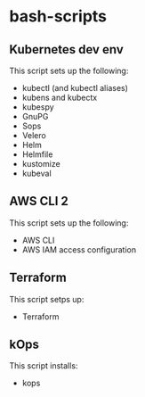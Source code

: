 # bash-scripts

Kubernetes dev env
-----------

This script sets up the following:

* kubectl (and kubectl aliases)
* kubens and kubectx
* kubespy
* GnuPG
* Sops
* Velero
* Helm
* Helmfile
* kustomize
* kubeval


AWS CLI 2
-----------

This script sets up the following:
* AWS CLI
* AWS IAM access configuration


Terraform
-----------

This script setps up:
* Terraform

kOps
-----------

This script installs:
* kops